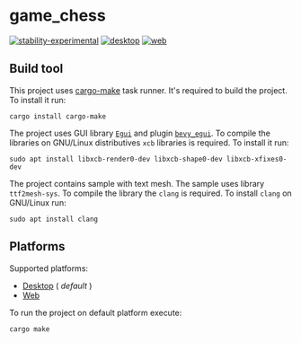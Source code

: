 # game_chess
[![stability-experimental](https://img.shields.io/badge/stability-experimental-orange.svg)](https://github.com/emersion/stability-badges#experimental) [![desktop](https://github.com/Wandalen/game_chess/actions/workflows/DesktopPush.yml/badge.svg)](https://github.com/Wandalen/game_chess/actions/workflows/DesktopPush.yml) [![web](https://github.com/Wandalen/game_chess/actions/workflows/WebPush.yml/badge.svg)](https://github.com/Wandalen/game_chess/actions/workflows/WebPush.yml)

## Build tool

This project uses [cargo-make](https://github.com/sagiegurari/cargo-make) task runner. It's required to build the project. To install it run:

```
cargo install cargo-make
```

The project uses GUI library [`Egui`](https://github.com/emilk/egui) and plugin [`bevy_egui`](https://github.com/mvlabat/bevy_egui). To compile the libraries on GNU/Linux distributives `xcb` libraries is required. To install it run:

```
sudo apt install libxcb-render0-dev libxcb-shape0-dev libxcb-xfixes0-dev
```

The project contains sample with text mesh. The sample uses library `ttf2mesh-sys`. To compile the library the `clang` is required. To install `clang` on GNU/Linux run:

```
sudo apt install clang
```

## Platforms

Supported platforms:

- [Desktop](./doc/platform/Desktop.md) ( _default_ )
- [Web](./doc/platform/Web.md)

To run the project on default platform execute:

```
cargo make
```
